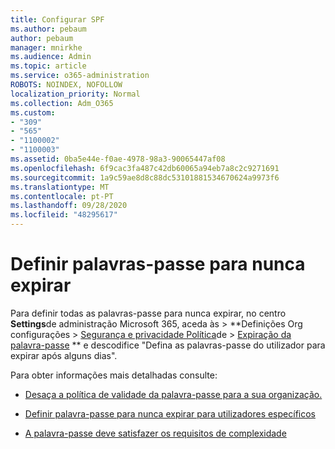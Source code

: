 ```yaml
---
title: Configurar SPF
ms.author: pebaum
author: pebaum
manager: mnirkhe
ms.audience: Admin
ms.topic: article
ms.service: o365-administration
ROBOTS: NOINDEX, NOFOLLOW
localization_priority: Normal
ms.collection: Adm_O365
ms.custom:
- "309"
- "565"
- "1100002"
- "1100003"
ms.assetid: 0ba5e44e-f0ae-4978-98a3-90065447af08
ms.openlocfilehash: 6f9cac3fa487c42db60065a94eb7a8c2c9271691
ms.sourcegitcommit: 1a9c59ae8d8c88dc53101881534670624a9973f6
ms.translationtype: MT
ms.contentlocale: pt-PT
ms.lasthandoff: 09/28/2020
ms.locfileid: "48295617"
---
```

# <a name="set-passwords-to-never-expire"></a>Definir palavras-passe para nunca expirar

Para definir todas as palavras-passe para nunca expirar, no centro **Settings**de administração Microsoft 365, aceda às  >  **Definições Org configurações > [Segurança e privacidade Política](https://portal.office.com/adminportal/home#/settings/security)de  >  [Expiração da palavra-passe](https://portal.microsoft.com/Adminportal/Home#/Settings/SecurityPrivacy/:/Settings/L1/PasswordPolicy) ** e descodifice "Defina as palavras-passe do utilizador para expirar após alguns dias".
  
Para obter informações mais detalhadas consulte:

- [Desaça a política de validade da palavra-passe para a sua organização.](https://docs.microsoft.com/microsoft-365/admin/manage/set-password-expiration-policy)
  
- [Definir palavra-passe para nunca expirar para utilizadores específicos](https://docs.microsoft.com/microsoft-365/admin/add-users/set-password-to-never-expire)

- [A palavra-passe deve satisfazer os requisitos de complexidade](https://docs.microsoft.com/windows/security/threat-protection/security-policy-settings/password-must-meet-complexity-requirements)
  